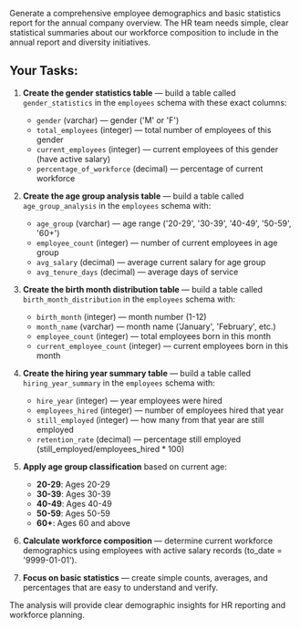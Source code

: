Generate a comprehensive employee demographics and basic statistics report for the annual company overview. The HR team needs simple, clear statistical summaries about our workforce composition to include in the annual report and diversity initiatives.

## Your Tasks:

1. **Create the gender statistics table** — build a table called `gender_statistics` in the `employees` schema with these exact columns:
   * `gender` (varchar) — gender ('M' or 'F')
   * `total_employees` (integer) — total number of employees of this gender
   * `current_employees` (integer) — current employees of this gender (have active salary)
   * `percentage_of_workforce` (decimal) — percentage of current workforce

2. **Create the age group analysis table** — build a table called `age_group_analysis` in the `employees` schema with:
   * `age_group` (varchar) — age range ('20-29', '30-39', '40-49', '50-59', '60+')
   * `employee_count` (integer) — number of current employees in age group
   * `avg_salary` (decimal) — average current salary for age group
   * `avg_tenure_days` (decimal) — average days of service

3. **Create the birth month distribution table** — build a table called `birth_month_distribution` in the `employees` schema with:
   * `birth_month` (integer) — month number (1-12)
   * `month_name` (varchar) — month name ('January', 'February', etc.)
   * `employee_count` (integer) — total employees born in this month
   * `current_employee_count` (integer) — current employees born in this month

4. **Create the hiring year summary table** — build a table called `hiring_year_summary` in the `employees` schema with:
   * `hire_year` (integer) — year employees were hired
   * `employees_hired` (integer) — number of employees hired that year
   * `still_employed` (integer) — how many from that year are still employed
   * `retention_rate` (decimal) — percentage still employed (still_employed/employees_hired * 100)

5. **Apply age group classification** based on current age:
   * **20-29**: Ages 20-29
   * **30-39**: Ages 30-39  
   * **40-49**: Ages 40-49
   * **50-59**: Ages 50-59
   * **60+**: Ages 60 and above

6. **Calculate workforce composition** — determine current workforce demographics using employees with active salary records (to_date = '9999-01-01').

7. **Focus on basic statistics** — create simple counts, averages, and percentages that are easy to understand and verify.

The analysis will provide clear demographic insights for HR reporting and workforce planning.
